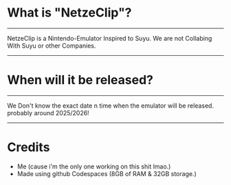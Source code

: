 # What is "NetzeClip"?
----------------------
NetzeClip is a Nintendo-Emulator Inspired to Suyu. We are not Collabing With Suyu or other Companies.

-----------------------------------------------------------------------------------------------------
# When will it be released?
---------------------------
We Don't know the exact date n time when the emulator will be released. probably around 2025/2026!

-----------------------------------------------------------------------
# Credits
- Me (cause i'm the only one working on this shit lmao.)
- Made using github Codespaces (8GB of RAM & 32GB storage.)
